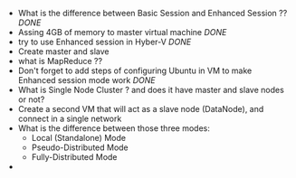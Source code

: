-   What is the difference between Basic Session and Enhanced Session ?? *DONE*
-   Assing 4GB of memory to master virtual machine *DONE*
-   try to use Enhanced session in Hyber-V *DONE*
-   Create master and slave
-   what is MapReduce ??
-   Don't forget to add steps of configuring Ubuntu in VM to make Enhanced session mode work *DONE*
-   What is Single Node Cluster ? and does it have master and slave nodes or not?
-   Create a second VM that will act as a slave node (DataNode), and connect in a single network
-   What is the difference between those three modes:  
    -   Local (Standalone) Mode
    -   Pseudo-Distributed Mode
    -   Fully-Distributed Mode
-